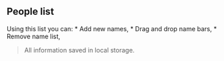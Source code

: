 ## People list

Using this list you can:
    * Add new names,
    * Drag and drop name bars,
    * Remove name list,
    
> All information saved in local storage. 
 
     
